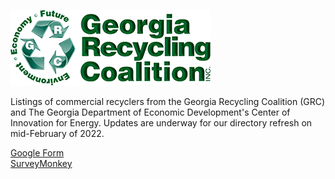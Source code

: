 <a href="https://georgiarecycles.org"><img src="img/grc-logo-320.png" style="widthX: 100%; max-width: 320px !important;" title="GRC" alt="Georgia Recycling Coalition"></a>

Listings of commercial recyclers from the Georgia Recycling Coalition (GRC) and The Georgia Department of Economic Development's Center of Innovation for Energy. Updates are underway for our directory refresh on mid-February of 2022.


[Google Form](https://docs.google.com/forms/d/1xiohFrPKEDgV7tXWumPd2HsQO-14B11t57JF8bN3QXo/edit)  
[SurveyMonkey](https://www.surveymonkey.com/create/?sm=qclQhGNia0h9UgoQYC6n5qEFha05ZZL9_2BIgpZDH0FUI_3D)